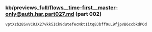 ### kb/previews_full/flows__time-first__master-only@auth.har.part027.md (part 002)

```md
vptXzb28SvVCRJX27vkk5ICk9dutefecNkt1itq8Jbff9uL9fjpVB6ccbkdPOd
```

```
